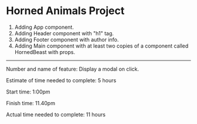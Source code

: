 # Horned Animals Project

1. Adding App component.
2. Adding Header component with "h1" tag.
3. Adding Footer component with author info.
4. Adding Main component with at least two copies of a component called HornedBeast with props.

---

Number and name of feature: Display a modal on click.

Estimate of time needed to complete: 5 hours

Start time: 1:00pm

Finish time: 11.40pm

Actual time needed to complete: 11 hours
